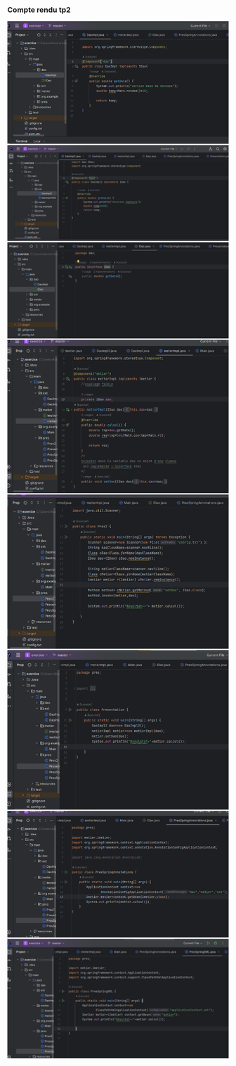 <h3>Compte rendu tp2</h3>
<img src="capture/dao.png">
<img src="capture/dao2.png">
<img src="capture/idao.png">
<img src="capture/metier.png">
<img src="capture/prese.png">
<img src="capture/presentationjav.png">
<img src="capture/presentationspring.png">
<img src="capture/springxml.png">
